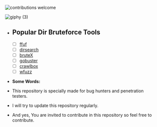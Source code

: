 ![contributions welcome](https://img.shields.io/badge/contributions-welcome-brightgreen.svg?style=flat)


![giphy (3)](https://user-images.githubusercontent.com/66991901/125233398-44e07d00-e300-11eb-8e77-4d2acd864b30.gif)

- ## Popular Dir Bruteforce Tools

  - [ ]  [ffuf](https://github.com/ffuf/ffuf)
  - [ ]  [dirsearch](https://github.com/maurosoria/dirsearch)
  - [ ]  [bruteX](https://github.com/1N3/BruteX)
  - [ ]  [gobuster](https://github.com/OJ/gobuster)
  - [ ]  [crawlbox](https://github.com/abaykan/CrawlBox)
  - [ ]  [wfuzz](https://github.com/xmendez/wfuzz)
  
- **Some Words:**

- This repository is specially made for bug hunters and penetration testers.
-  I will try to update this repository regularly.
-  And yes, You are invited to contribute in this repository so feel free to contribute.
  
  
  
